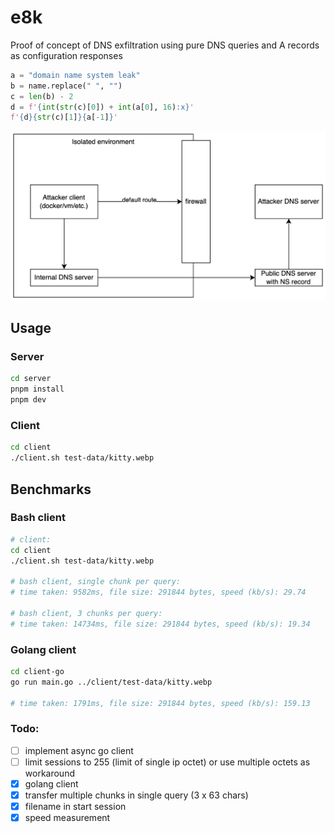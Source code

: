 # e8k

Proof of concept of DNS exfiltration using pure DNS queries and A records as configuration responses

```python
a = "domain name system leak"
b = name.replace(" ", "")
c = len(b) - 2
d = f'{int(str(c)[0]) + int(a[0], 16):x}'
f'{d}{str(c)[1]}{a[-1]}'
```

![diagram](./docs/DNS_exfiltration.drawio.png)

## Usage

### Server

```bash
cd server
pnpm install
pnpm dev
```

### Client

```bash
cd client
./client.sh test-data/kitty.webp
```

## Benchmarks

### Bash client
```bash
# client:
cd client
./client.sh test-data/kitty.webp

# bash client, single chunk per query:
# time taken: 9582ms, file size: 291844 bytes, speed (kb/s): 29.74

# bash client, 3 chunks per query:
# time taken: 14734ms, file size: 291844 bytes, speed (kb/s): 19.34
```

### Golang client
```bash
cd client-go
go run main.go ../client/test-data/kitty.webp 

# time taken: 1791ms, file size: 291844 bytes, speed (kb/s): 159.13
```

### Todo:

- [ ] implement async go client
- [ ] limit sessions to 255 (limit of single ip octet) or use multiple octets as workaround
- [x] golang client
- [x] transfer multiple chunks in single query (3 x 63 chars)
- [x] filename in start session
- [x] speed measurement
